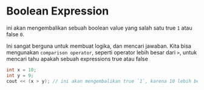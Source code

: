 # Boolean Expression

ini akan mengembalikan sebuah boolean value yang salah satu true `1` atau false `0`.

Ini sangat berguna untuk membuat logika, dan mencari jawaban. Kita bisa mengunakan `comparison operator`, seperti operator lebih besar dari `>`, untuk mencari tahu apakah sebuah expressions true atau false

```cpp
int x = 10;
int y = 9;
cout << (x > y); // ini akan mengembalikan true `1`, karena 10 lebih besari dari 9
```


